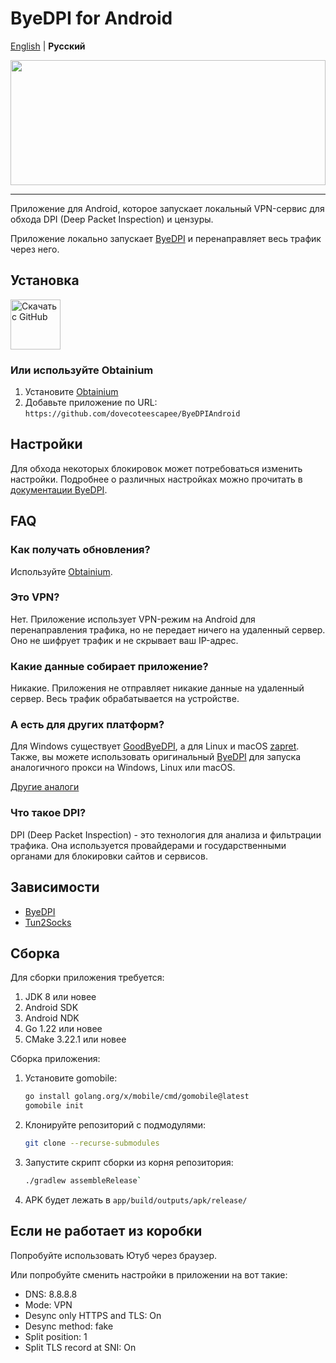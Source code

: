 # ByeDPI for Android

[English](README.md) | **Русский**

<div style="text-align: center;">
  <img src=".github/images/logo.svg" width="100%" height="200px">
</div>

---

Приложение для Android, которое запускает локальный VPN-сервис для обхода DPI (Deep Packet Inspection) и цензуры.

Приложение локально запускает [ByeDPI](https://github.com/hufrea/byedpi) и перенаправляет весь трафик через него.

## Установка

[<img src="https://github.com/machiav3lli/oandbackupx/blob/034b226cea5c1b30eb4f6a6f313e4dadcbb0ece4/badge_github.png"
    alt="Скачать с GitHub"
    height="80">](https://github.com/dovecoteescapee/ByeDPIAndroid/releases)

### Или используйте Obtainium

1. Установите [Obtainium](https://github.com/ImranR98/Obtainium?tab=readme-ov-file#installation)
2. Добавьте приложение по URL:  
   `https://github.com/dovecoteescapee/ByeDPIAndroid`

## Настройки

Для обхода некоторых блокировок может потребоваться изменить настройки. Подробнее о различных настройках можно прочитать в [документации ByeDPI](https://github.com/hufrea/byedpi#readme-ov-file).

## FAQ

### Как получать обновления?

Используйте [Obtainium](#или-используйте-obtainium).

### Это VPN?

Нет. Приложение использует VPN-режим на Android для перенаправления трафика, но не передает ничего на удаленный сервер. Оно не шифрует трафик и не скрывает ваш IP-адрес.

### Какие данные собирает приложение?

Никакие. Приложения не отправляет никакие данные на удаленный сервер. Весь трафик обрабатывается на устройстве.

### А есть для других платформ?

Для Windows существует [GoodByeDPI](https://github.com/ValdikSS/GoodbyeDPI), а для Linux и macOS [zapret](https://github.com/bol-van/zapret). Также, вы можете использовать оригинальный [ByeDPI](https://github.com/hufrea/byedpi) для запуска аналогичного прокси на Windows, Linux или macOS.

[Другие аналоги](https://github.com/ValdikSS/GoodbyeDPI?tab=readme-ov-file#similar-projects)

### Что такое DPI?

DPI (Deep Packet Inspection) - это технология для анализа и фильтрации трафика. Она используется провайдерами и государственными органами для блокировки сайтов и сервисов. 

## Зависимости

- [ByeDPI](https://github.com/hufrea/byedpi)
- [Tun2Socks](https://github.com/xjasonlyu/tun2socks)

## Сборка

Для сборки приложения требуется:

1. JDK 8 или новее
2. Android SDK
3. Android NDK
4. Go 1.22 или новее
5. CMake 3.22.1 или новее

Сборка приложения:

1. Установите gomobile:
   ```bash
   go install golang.org/x/mobile/cmd/gomobile@latest
   gomobile init
   ```
2. Клонируйте репозиторий с подмодулями:
   ```bash 
   git clone --recurse-submodules
   ```
3. Запустите скрипт сборки из корня репозитория:
   ```bash
   ./gradlew assembleRelease`
   ```
4. APK будет лежать в `app/build/outputs/apk/release/`

## Если не работает из коробки

Попробуйте использовать Ютуб через браузер.

Или попробуйте сменить настройки в приложении на вот такие:

- DNS: 8.8.8.8
- Mode: VPN
- Desync only HTTPS and TLS: On
- Desync method: fake
- Split position: 1
- Split TLS record at SNI: On
